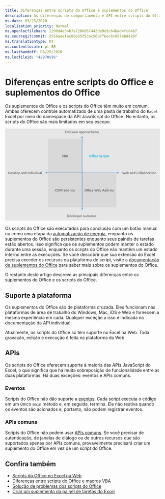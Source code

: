 ```yaml
---
title: Diferenças entre scripts do Office e suplementos do Office
description: As diferenças de comportamento e API entre scripts do Office e suplementos do Office.
ms.date: 03/23/2020
localization_priority: Normal
ms.openlocfilehash: 2290d4e34b7a7286d67443de9e9c64bad4fcd4b7
ms.sourcegitcommit: d556aaefac80e55f53ac56b7f6ecbc657ebd426f
ms.translationtype: MT
ms.contentlocale: pt-BR
ms.lasthandoff: 03/26/2020
ms.locfileid: "42978696"
---
```

# <a name="differences-between-office-scripts-and-office-add-ins"></a>Diferenças entre scripts do Office e suplementos do Office

Os suplementos do Office e os scripts do Office têm muito em comum. Ambas oferecem controle automatizado de uma pasta de trabalho do `Excel` Excel por meio do namespace da API JavaScript do Office. No entanto, os scripts do Office são mais limitados em seu escopo.

![Um diagrama de quatro quadrantes mostrando as áreas de foco para diferentes soluções de extensibilidade do Office. Os scripts do Office e os suplementos Web do Office são focados na Web e na colaboração, mas os scripts do Office atendem aos usuários finais (enquanto os desenvolvedores profissionais de destino dos Web suplementos do Office).)](../images/office-programmability-diagram.png)

Os scripts do Office são executados para conclusão com um botão manual ou como uma etapa da [automatização de energia](https://flow.microsoft.com/), enquanto os suplementos do Office são persistentes enquanto seus painéis de tarefas estão abertos. Isso significa que os suplementos podem manter o estado durante uma sessão, enquanto os scripts do Office não mantêm um estado interno entre as execuções. Se você descobrir que sua extensão do Excel precisa exceder os recursos da plataforma de script, visite a [documentação de suplementos do Office](/office/dev/add-ins) para saber mais sobre os suplementos do Office.

O restante deste artigo descreve as principais diferenças entre os suplementos do Office e os scripts do Office.

## <a name="platform-support"></a>Suporte à plataforma

Os suplementos do Office são de plataforma cruzada. Eles funcionam nas plataformas de área de trabalho do Windows, Mac, iOS e Web e fornecem a mesma experiência em cada. Qualquer exceção a isso é indicada na documentação da API individual.

Atualmente, os scripts do Office só têm suporte no Excel na Web. Toda gravação, edição e execução é feita na plataforma da Web.

## <a name="apis"></a>APIs

Os scripts do Office oferecem suporte à maioria das APIs JavaScript do Excel, o que significa que há muita sobreposição de funcionalidade entre as duas plataformas. Há duas exceções: eventos e APIs comuns.

### <a name="events"></a>Eventos

Scripts do Office não dão suporte a [eventos](/office/dev/add-ins/excel/excel-add-ins-events). Cada script executa o código em um único `main` método e, em seguida, termina. Ele não reativa quando os eventos são acionados e, portanto, não podem registrar eventos.

### <a name="common-apis"></a>APIs comuns

Scripts do Office não podem usar [APIs comuns](/javascript/api/office). Se você precisar de autenticação, de janelas de diálogo ou de outros recursos que são suportados apenas por APIs comuns, provavelmente precisará criar um suplemento do Office em vez de um script do Office.

## <a name="see-also"></a>Confira também

- [Scripts do Office no Excel na Web](../overview/excel.md)
- [Diferenças entre scripts do Office e macros VBA](vba-differences.md)
- [Solução de problemas dos scripts do Office](../testing/troubleshooting.md)
- [Criar um suplemento do painel de tarefas do Excel](/office/dev/add-ins/quickstarts/excel-quickstart-jquery)

